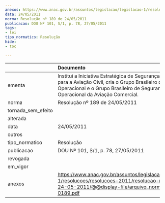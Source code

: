 ```yaml
---
anexos: https://www.anac.gov.br/assuntos/legislacao/legislacao-1/resolucoes/resolucoes-2011/resolucao-no-189-de-24-05-2011/@@display-file/arquivo_norma/RA2011-0189.pdf
data: 24/05/2011
norma: Resolução nº 189 de 24/05/2011
publicacao: DOU Nº 101, S/1, p. 78, 27/05/2011
tags:
- lei
tipo_normatico: Resolução
hide: 
- toc 
 
---
```


|                    | Documento                                                                                                                                                                                             |
|:-------------------|:------------------------------------------------------------------------------------------------------------------------------------------------------------------------------------------------------|
| ementa             | Institui a Iniciativa Estratégica de Segurança Operacional para a Aviação Civil, cria o Grupo Brasileiro de Segurança Operacional e o Grupo Brasileiro de Segurança Operacional da Aviação Comercial. |
| norma              | Resolução nº 189 de 24/05/2011                                                                                                                                                                        |
| tornada_sem_efeito |                                                                                                                                                                                                       |
| alterada           |                                                                                                                                                                                                       |
| data               | 24/05/2011                                                                                                                                                                                            |
| outros             |                                                                                                                                                                                                       |
| tipo_normatico     | Resolução                                                                                                                                                                                             |
| publicacao         | DOU Nº 101, S/1, p. 78, 27/05/2011                                                                                                                                                                    |
| revogada           |                                                                                                                                                                                                       |
| em_vigor           |                                                                                                                                                                                                       |
| anexos             | https://www.anac.gov.br/assuntos/legislacao/legislacao-1/resolucoes/resolucoes-2011/resolucao-no-189-de-24-05-2011/@@display-file/arquivo_norma/RA2011-0189.pdf                                       |